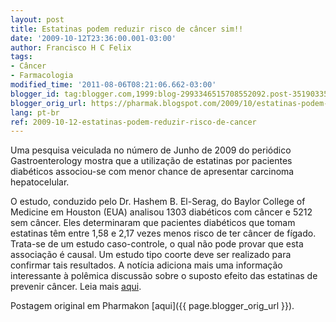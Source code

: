 ```yaml
---
layout: post
title: Estatinas podem reduzir risco de câncer sim!!
date: '2009-10-12T23:36:00.001-03:00'
author: Francisco H C Felix
tags:
- Câncer
- Farmacologia
modified_time: '2011-08-06T08:21:06.662-03:00'
blogger_id: tag:blogger.com,1999:blog-2993346515708552092.post-3519033587133670104
blogger_orig_url: https://pharmak.blogspot.com/2009/10/estatinas-podem-reduzir-risco-de-cancer.html
lang: pt-br
ref: 2009-10-12-estatinas-podem-reduzir-risco-de-cancer
---
```


Uma pesquisa veiculada no número de Junho de 2009 do periódico Gastroenterology mostra que a utilização de estatinas por pacientes diabéticos associou-se com menor chance de apresentar carcinoma hepatocelular.

<!--more-->

O estudo, conduzido pelo Dr. Hashem B. El-Serag, do Baylor College of Medicine em Houston (EUA) analisou 1303 diabéticos com câncer e 5212 sem câncer. Eles determinaram que pacientes diabéticos que tomam estatinas têm entre 1,58 e 2,17 vezes menos risco de ter câncer de fígado. Trata-se de um estudo caso-controle, o qual não pode provar que esta associação é causal. Um estudo tipo coorte deve ser realizado para confirmar tais resultados. A notícia adiciona mais uma informação interessante à polêmica discussão sobre o suposto efeito das estatinas de prevenir câncer. Leia mais [aqui](https://doi.org/10.1053/j.gastro.2009.01.053).

Postagem original em Pharmakon [aqui]({{ page.blogger_orig_url }}).
